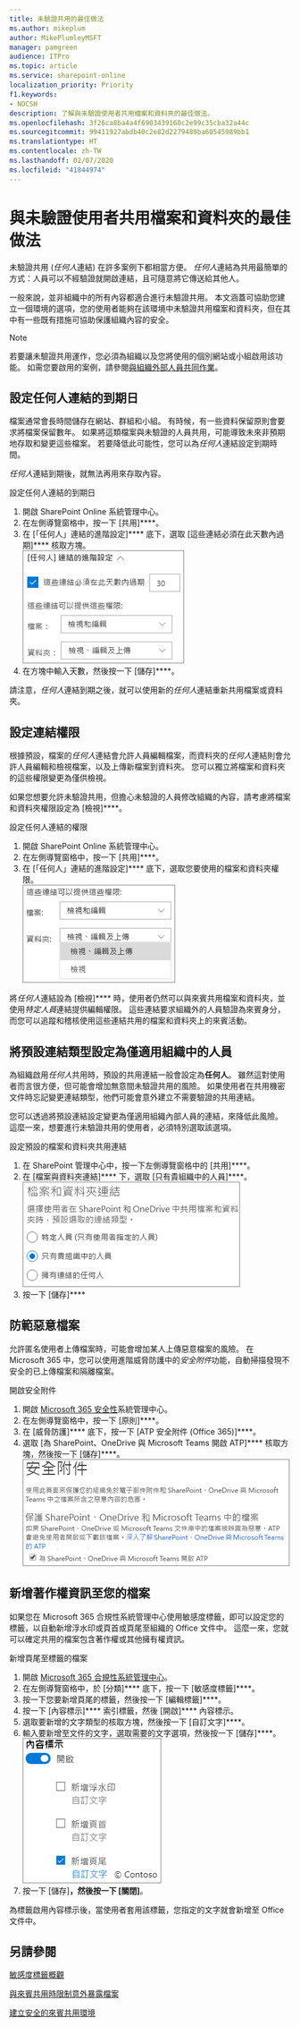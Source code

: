 ```yaml
---
title: 未驗證共用的最佳做法
ms.author: mikeplum
author: MikePlumleyMSFT
manager: pamgreen
audience: ITPro
ms.topic: article
ms.service: sharepoint-online
localization_priority: Priority
f1.keywords:
- NOCSH
description: 了解與未驗證使用者共用檔案和資料夾的最佳做法。
ms.openlocfilehash: 3f26ca8ba4a4f6903439160c2e99c35cba32a44c
ms.sourcegitcommit: 99411927abdb40c2e82d2279489ba60545989bb1
ms.translationtype: HT
ms.contentlocale: zh-TW
ms.lasthandoff: 02/07/2020
ms.locfileid: "41844974"
---
```

# <a name="best-practices-for-sharing-files-and-folders-with-unauthenticated-users"></a>與未驗證使用者共用檔案和資料夾的最佳做法

未驗證共用 (*任何人*連結) 在許多案例下都相當方便。 *任何人*連結為共用最簡單的方式：人員可以不經驗證就開啟連結，且可隨意將它傳送給其他人。

一般來說，並非組織中的所有內容都適合進行未驗證共用。 本文涵蓋可協助您建立一個環境的選項，您的使用者能夠在該環境中未驗證共用檔案和資料夾，但在其中有一些既有措施可協助保護組織內容的安全。

> [!NOTE]
> 若要讓未驗證共用運作，您必須為組織以及您將使用的個別網站或小組啟用該功能。 如需您要啟用的案例，請參閱[與組織外部人員共同作業](collaborating-with-people-outside-your-organization.md)。

## <a name="set-an-expiration-date-for-anyone-links"></a>設定任何人連結的到期日

檔案通常會長時間儲存在網站、群組和小組。 有時候，有一些資料保留原則會要求將檔案保留數年。 如果將這類檔案與未驗證的人員共用，可能導致未來非預期地存取和變更這些檔案。 若要降低此可能性，您可以為*任何人*連結設定到期時間。

*任何人*連結到期後，就無法再用來存取內容。

設定任何人連結的到期日
1. 開啟 SharePoint Online 系統管理中心。
2. 在左側導覽窗格中，按一下 [共用]****。
3. 在 [「任何人」連結的進階設定]**** 底下，選取 [這些連結必須在此天數內過期]**** 核取方塊。</br>
   ![SharePoint 組織層級任何人連結到期設定的螢幕擷取畫面](media/sharepoint-organization-anyone-link-expiration.png)
4. 在方塊中輸入天數，然後按一下 [儲存]****。

請注意，*任何人*連結到期之後，就可以使用新的*任何人*連結重新共用檔案或資料夾。

## <a name="set-link-permissions"></a>設定連結權限

根據預設，檔案的*任何人*連結會允許人員編輯檔案，而資料夾的*任何人*連結則會允許人員編輯和檢視檔案，以及上傳新檔案到資料夾。 您可以獨立將檔案和資料夾的這些權限變更為僅供檢視。

如果您想要允許未驗證共用，但擔心未驗證的人員修改組織的內容，請考慮將檔案和資料夾權限設定為 [檢視]****。

設定任何人連結的權限
1. 開啟 SharePoint Online 系統管理中心。
2. 在左側導覽窗格中，按一下 [共用]****。
3. 在 [「任何人」連結的進階設定]**** 底下，選取您要使用的檔案和資料夾權限。</br>
   ![SharePoint 組織層級任何人連結權限設定的螢幕擷取畫面](media/sharepoint-organization-anyone-link-permissions.png)

將*任何人*連結設為 [檢視]**** 時，使用者仍然可以與來賓共用檔案和資料夾，並使用*特定人員*連結提供編輯權限。 這些連結要求組織外的人員驗證為來賓身分，而您可以追蹤和稽核使用這些連結共用的檔案和資料夾上的來賓活動。

## <a name="set-default-link-type-to-only-work-for-people-in-your-organization"></a>將預設連結類型設定為僅適用組織中的人員

為組織啟用*任何人*共用時，預設的共用連結一般會設定為**任何人**。 雖然這對使用者而言很方便，但可能會增加無意間未驗證共用的風險。 如果使用者在共用機密文件時忘記變更連結類型，他們可能會意外建立不需要驗證的共用連結。

您可以透過將預設連結設定變更為僅適用組織內部人員的連結，來降低此風險。 這麼一來，想要進行未驗證共用的使用者，必須特別選取該選項。

設定預設的檔案和資料夾共用連結
1. 在 SharePoint 管理中心中，按一下左側導覽窗格中的 [共用]****。
2. 在 [檔案與資料夾連結]**** 下，選取 [只有貴組織中的人員]****。</br>
   ![SharePoint 預設連結類型設定的螢幕擷取畫面](media/sharepoint-default-sharing-link-company-link.png)
3. 按一下 [儲存]****

## <a name="protect-against-malicious-files"></a>防範惡意檔案

允許匿名使用者上傳檔案時，可能會增加某人上傳惡意檔案的風險。 在 Microsoft 365 中，您可以使用進階威脅防護中的*安全附件*功能，自動掃描發現不安全的已上傳檔案和隔離檔案。

開啟安全附件
1. 開啟 [Microsoft 365 安全性](https://security.microsoft.com)系統管理中心。
2. 在左側導覽窗格中，按一下 [原則]****。
3. 在 [威脅防護]**** 底下，按一下 [ATP 安全附件 (Office 365)]****。
4. 選取 [為 SharePoint、OneDrive 與 Microsoft Teams 開啟 ATP]**** 核取方塊，然後按一下 [儲存]****。</br>
   ![安全性與合規性中心安全附件設定的螢幕擷取畫面](media/safe-attachments-setting.png)

## <a name="add-copyright-information-to-your-files"></a>新增著作權資訊至您的檔案

如果您在 Microsoft 365 合規性系統管理中心使用敏感度標籤，即可以設定您的標籤，以自動新增浮水印或頁首或頁尾至組織的 Office 文件中。 這麼一來，您就可以確定共用的檔案包含著作權或其他擁有權資訊。

新增頁尾至標籤的檔案
1. 開啟 [Microsoft 365 合規性系統管理中心](https://compliance.microsoft.com)。
2. 在左側導覽窗格中，於 [分類]**** 底下，按一下 [敏感度標籤]****。
3. 按一下您要新增頁尾的標籤，然後按一下 [編輯標籤]****。
4. 按一下 [內容標示]**** 索引標籤，然後 [開啟]**** 內容標示。
5. 選取要新增的文字類型的核取方塊，然後按一下 [自訂文字]****。
6. 輸入要新增至文件的文字，選取需要的文字選項，然後按一下 [儲存]****。</br>
   ![敏感度標籤內容標示設定的螢幕擷取畫面](media/content-marking-for-anonymous-sharing.png)
7. 按一下 [儲存]****，然後按一下 [關閉]****。

為標籤啟用內容標示後，當使用者套用該標籤，您指定的文字就會新增至 Office 文件中。

## <a name="see-also"></a>另請參閱


[敏感度標籤概觀](https://docs.microsoft.com/Office365/SecurityCompliance/sensitivity-labels)

[與來賓共用時限制意外暴露檔案](sharing-limit-accidental-exposure.md)

[建立安全的來賓共用環境](create-a-secure-guest-sharing-environment.md)